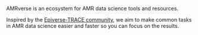 AMRverse is an ecosystem for AMR data science tools and resources.

Inspired by the [Epiverse-TRACE community](https://github.com/epiverse-trace), we aim to make common tasks in AMR data science easier and faster so you can focus on the results.
